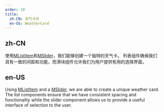 ```yaml
---
order: 10
title:
  zh-CN: 天气卡片
  en-US: WeatherCard
---
```


## zh-CN

使用[MListItem](/components/listitem)和[MSlider](/components/slider)，我们能够创建一个独特的天气卡。 列表组件确保我们具有一致的间距和功能，而滑块组件允许我们为用户提供有用的选择界面。 

## en-US

Using [MListItem](/components/listitem) and a [MSlider](/components/slider), we are able to create a unique weather card. The list components ensure that we have consistent spacing and functionality while the slider component allows us to provide a useful interface of selection to the user.
